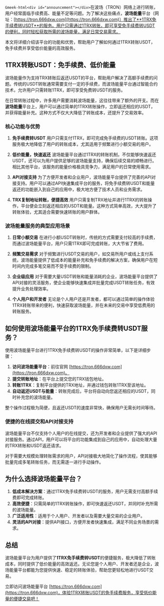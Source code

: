 
`Gmeek-html<div id="announcement"></div>`在波场（TRON）网络上进行转账，用户经常面临手续费高、能量不足等问题。为了解决这些痛点，**波场能量**平台（网址：[https://tron.666dxw.com](https://tron.666dxw.com)）推出了**1TRX免手续费转USDT**的服务。用户只需通过1TRX转账，即可享受免手续费转USDT的便利，同时轻松获取所需的波场能量，满足日常交易需求。

本文将详细介绍该平台的功能和优势，帮助用户了解如何通过1TRX转账USDT，免手续费并享受低价能量的高效服务。

## 1TRX转账USDT：免手续费、低价能量

波场能量作为支持TRX转账后返还USDT的平台，帮助用户解决了高额手续费的问题。传统的USDT转账通常需要支付一定的手续费，而波场能量平台通过智能合约技术，允许用户只需转账1TRX，即可享受免费转USDT的服务。

在日常转账过程中，许多用户需要消耗波场能量，这往往带来了额外的开支。而在**波场能量**平台上，用户可以通过简单的1TRX转账操作，立即返还相应的USDT，并获得能量补充。这种方式不仅大大降低了转账成本，还提升了交易效率。

### 核心功能与优势

1. **免手续费转USDT**
   用户只需支付1TRX，即可完成免手续费的USDT转账。这项服务极大地降低了用户的转账成本，尤其适用于频繁进行小额交易的用户。

2. **低价能量，快速返还**
   波场能量平台通过1TRX的转账机制，不仅能够快速返还USDT，还可以为用户提供足够的波场能量支持，确保后续交易的顺畅进行。相比其他平台，该服务的能量价格极具竞争力，满足用户的日常使用需求。

3. **API对接支持**
   为了方便开发者和企业用户，波场能量平台提供了完善的API对接支持。用户可以通过API快速集成平台的服务，将免手续费转USDT和能量返还的功能嵌入到自己的应用中，极大地方便了技术人员和业务需求。

4. **TRX复制地址转账，便捷高效**
   用户只需复制TRX地址并进行1TRX的转账操作，平台便会立刻返还相应的USDT和能量。这种方式简单高效，大大提升了转账体验，尤其适合需要快速转账的用户群体。

### 波场能量服务的典型应用场景

1. **日常小额交易**
   在进行小额USDT转账时，传统的方式需要支付较高的手续费，而通过波场能量平台，用户只需1TRX即可完成转账，大大节省了费用。

2. **频繁交易需求**
   对于频繁进行USDT交易的用户，如交易所用户或线上支付系统，波场能量提供了低成本的能量补充和免手续费的解决方案，确保用户在短时间内完成多笔交易而不受手续费的限制。

3. **企业级应用**
   对于需要大量USDT转账和能量消耗的企业，波场能量平台提供了API对接的灵活服务，使企业能够快速集成并批量完成USDT转账任务，有效提升业务处理效率。

4. **个人用户和开发者**
   无论是个人用户还是开发者，都可以通过简单的操作体验1TRX转账带来的便利，快速获取波场能量，并在未来的交易中享受低费用的转账服务。

## 如何使用波场能量平台的1TRX免手续费转USDT服务？

使用波场能量平台进行1TRX免手续费转USDT的操作非常简单，以下是详细步骤：

1. **访问波场能量平台**：前往官网 [https://tron.666dxw.com](https://tron.666dxw.com)。
2. **提交转账地址**：在平台上提交您的TRX钱包地址。
3. **转账1TRX**：复制平台提供的TRX地址，并通过钱包转账1TRX至该地址。
4. **自动返还USDT与能量**：转账完成后，平台将自动向您返还相应的USDT，同时补充您的波场能量。

整个操作过程极为简便，且返还USDT的速度非常快，确保用户无需长时间等待。

### 便捷的在线提交和API对接支持

波场能量平台不仅支持个人用户的在线提交，还为开发者和企业提供了强大的API对接服务。通过API，用户可以将平台的功能集成到自己的应用中，自动处理大量的TRX转账和USDT返还请求。

对于需要大规模处理转账需求的用户，API对接极大地简化了操作流程，使其能够批量完成多笔转账任务，而无需逐一进行手动操作。

## 为什么选择波场能量平台？

1. **低成本解决方案**：通过1TRX免手续费转USDT的服务，用户无需支付高额手续费即可完成转账。
2. **高效便捷**：只需简单的1TRX转账操作，即可快速返还USDT，并同时补充所需的波场能量。
3. **广泛适用性**：适用于个人用户、开发者以及需要大量交易的企业用户。
4. **灵活的API对接**：提供API接口，方便开发者快速集成，满足不同业务场景的需求。

## 总结

波场能量平台为用户提供了**1TRX免手续费转USDT**的便捷服务，极大降低了转账成本，同时提供了低价能量的高效返还。无论您是个人用户、开发者还是企业，波场能量平台都能为您提供快速、稳定的转账体验，帮助您更轻松地进行USDT交易。

立即访问波场能量平台 [https://tron.666dxw.com](https://tron.666dxw.com)，体验1TRX转账USDT的免手续费服务，享受低价能量的便捷交易吧！